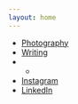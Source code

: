 ```yaml
---
layout: home
---
```


- [Photography](/ph.html)
- [Writing](/writing.html)
- -
- [Instagram](https://instagram.com/a.l.b.e.r.t.c)
- [LinkedIn](https://www.linkedin.com/in/acornelissen/)
